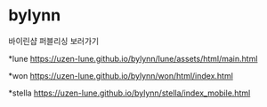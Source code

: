 # bylynn
바이린샵 퍼블리싱 보러가기

*lune 
https://uzen-lune.github.io/bylynn/lune/assets/html/main.html

*won
https://uzen-lune.github.io/bylynn/won/html/index.html

*stella
https://uzen-lune.github.io/bylynn/stella/index_mobile.html

